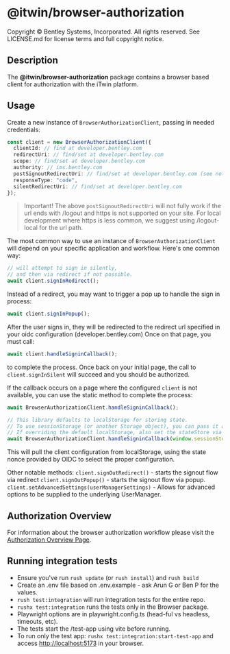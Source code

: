 # @itwin/browser-authorization

Copyright © Bentley Systems, Incorporated. All rights reserved. See LICENSE.md for license terms and full copyright notice.

## Description

The **@itwin/browser-authorization** package contains a browser based client for authorization with the iTwin platform.

## Usage

Create a new instance of `BrowserAuthorizationClient`, passing in needed credentials:

```typescript
const client = new BrowserAuthorizationClient({
  clientId: // find at developer.bentley.com
  redirectUri: // find/set at developer.bentley.com
  scope: // find/set at developer.bentley.com
  authority: // ims.bentley.com
  postSignoutRedirectUri: // find/set at developer.bentley.com (see note below)
  responseType: "code",
  silentRedirectUri: // find/set at developer.bentley.com
});
```

> Important! The above `postSignoutRedirectUri` will not fully work if the url ends with /logout and https is not supported on your site. For local development where https is less common, we suggest using /logout-local for the url path.

The most common way to use an instance of `BrowserAuthorizationClient` will depend on your specific application and workflow. Here's one common way:

```typescript
// will attempt to sign in silently,
// and then via redirect if not possible.
await client.signInRedirect();
```

Instead of a redirect, you may want to trigger a pop up to handle the sign in process:

```typescript
await client.signInPopup();
```

After the user signs in, they will be redirected to the redirect url specified in your oidc configuration (developer.bentley.com)
Once on that page, you must call:

```typescript
await client.handleSigninCallback();
```

to complete the process. Once back on your initial page, the call to `client.signInSilent` will succeed and you should be authorized.

If the callback occurs on a page where the configured `client` is not available, you can use the static method to complete the process:

```typescript
await BrowserAuthorizationClient.handleSigninCallback();

// This library defaults to localStorage for storing state.
// To use sessionStorage (or another Storage object), you can pass it as an argument.
// If overriding the default localStorage, also set the stateStore via client.setAdvancedSettings({stateStore: yourStore})
await BrowserAuthorizationClient.handleSigninCallback(window.sessionStorage);
```

This will pull the client configuration from localStorage, using the state nonce provided by OIDC to select the proper configuration.

Other notable methods:
`client.signOutRedirect()` - starts the signout flow via redirect
`client.signOutPopup()` - starts the signout flow via popup.
`client.setAdvancedSettings(userManagerSettings)` - Allows for advanced options to be supplied to the underlying UserManager.

## Authorization Overview

For information about the browser authorization workflow please visit the [Authorization Overview Page](https://developer.bentley.com/apis/overview/authorization/#authorizingwebapplications).

## Running integration tests

- Ensure you've run `rush update` (or `rush install`) and `rush build`
- Create an .env file based on .env.example - ask Arun G or Ben P for the values.
- `rush test:integration` will run integration tests for the entire repo.
- `rushx test:integration` runs the tests only in the Browser package.
- Playwright options are in playwright.config.ts (head-ful vs headless, timeouts, etc).
- The tests start the /test-app using vite before running.
- To run only the test app: `rushx test:integration:start-test-app` and access <http://localhost:5173> in your browser.
